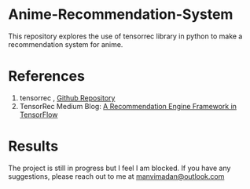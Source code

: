 # Anime-Recommendation-System
This repository explores the use of tensorrec library in python to make a recommendation system for anime.

# References
1. tensorrec , [Github Repository](https://github.com/jfkirk/tensorrec)
2. TensorRec Medium Blog: [A Recommendation Engine Framework in TensorFlow](https://medium.com/hackernoon/tensorrec-a-recommendation-engine-framework-in-tensorflow-d85e4f0874e8)

# Results
The project is still in progress but I feel I am blocked. If you have any suggestions, please reach out to me at manvimadan@outlook.com
